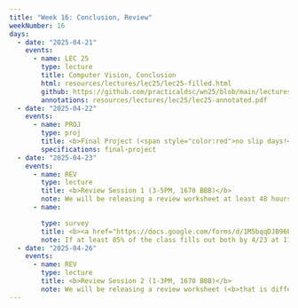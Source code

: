 ```yaml
---
title: "Week 16: Conclusion, Review"
weekNumber: 16
days:
  - date: "2025-04-21"
    events:
      - name: LEC 25
        type: lecture
        title: Computer Vision, Conclusion
        html: resources/lectures/lec25/lec25-filled.html
        github: https://github.com/practicaldsc/wn25/blob/main/lectures/lec25/
        annotations: resources/lectures/lec25/lec25-annotated.pdf
  - date: "2025-04-22"
    events:
      - name: PROJ
        type: proj
        title: <b>Final Project (<span style="color:red">no slip days!</span>)</b>
        specifications: final-project
  - date: "2025-04-23"
    events:
      - name: REV
        type: lecture
        title: <b>Review Session 1 (3-5PM, 1670 BBB)</b>
        note: We will be releasing a review worksheet at least 48 hours in advance of the review session. Attempt the worksheet before coming.
      - name: 

        type: survey
        title: <b><a href="https://docs.google.com/forms/d/1M5bqqDJB96b2KbXPJFe9iOTTqk6mPnKkyPzGiLbVBNQ/preview">End-of-Semester Survey</a></b> and <b><a href="https://umich.bluera.com/umich/">Official Evals</a></b>
        note: If at least 85% of the class fills out both by 4/23 at 11:59PM, we'll add 1% of extra credit to everyone's overall grade.
  - date: "2025-04-26"
    events:
      - name: REV
        type: lecture
        title: <b>Review Session 2 (1-3PM, 1670 BBB)</b>
        note: We will be releasing a review worksheet (<b>that is different from Wednesday's worksheet</b>) at least 48 hours in advance of the review session. Attempt the worksheet before coming.
---
```

